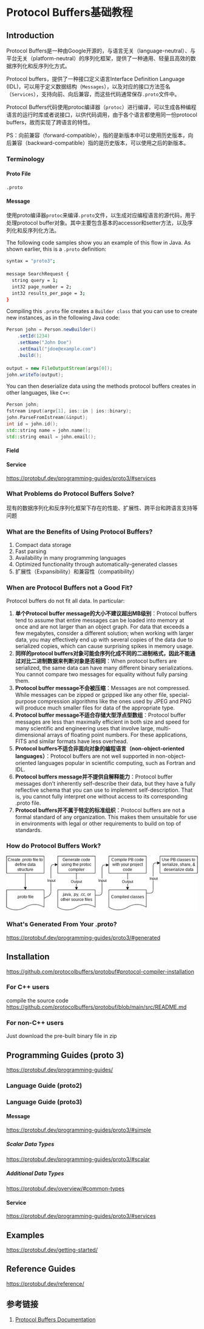 # Protocol Buffers基础教程


## Introduction

Protocol Buffers是一种由Google开源的，与语言无关（language-neutral）、与平台无关（platform-neutral）的序列化框架，提供了一种通用、轻量且高效的数据序列化和反序列化方式。

Protocol buffers，提供了一种接口定义语言Interface Definition Language (IDL)，可以用于定义数据结构（`Messages`），以及对应的接口方法签名（`Services`），支持向前、向后兼容，而这些代码通常保存`.proto`文件中。

Protocol Buffers代码使用protoc编译器（`protoc`）进行编译，可以生成各种编程语言的运行时库或者说接口，以供代码调用，由于各个语言都使用同一份protocol buffers，故而实现了跨语言的特性。

PS：向前兼容（forward-compatible），指的是新版本中可以使用历史版本，向后兼容（backward-compatible）指的是历史版本，可以使用之后的新版本。


### Terminology

#### Proto File 

`.proto`


#### Message

使用proto编译器`protoc`来编译`.proto`文件，以生成对应编程语言的源代码，用于处理protocol buffer对象。其中主要包含基本的accessor和setter方法，以及序列化和反序列化方法。



The following code samples show you an example of this flow in Java. As shown earlier, this is a `.proto` definition:
```bash
syntax = "proto3";

message SearchRequest {
  string query = 1;
  int32 page_number = 2;
  int32 results_per_page = 3;
}
```

Compiling this `.proto` file creates a `Builder class` that you can use to create new instances, as in the following Java code: 
```Java
Person john = Person.newBuilder()
    .setId(1234)
    .setName("John Doe")
    .setEmail("jdoe@example.com")
    .build();

output = new FileOutputStream(args[0]);
john.writeTo(output);
```

You can then deserialize data using the methods protocol buffers creates in other languages, like `C++`:
```C++
Person john;
fstream input(argv[1], ios::in | ios::binary);
john.ParseFromIstream(&input);
int id = john.id();
std::string name = john.name();
std::string email = john.email();
```

#### Field


#### Service

https://protobuf.dev/programming-guides/proto3/#services



### What Problems do Protocol Buffers Solve?

现有的数据序列化和反序列化框架下存在的性能、扩展性、跨平台和跨语言支持等问题


### What are the Benefits of Using Protocol Buffers?

1. Compact data storage
2. Fast parsing
3. Availability in many programming languages
4. Optimized functionality through automatically-generated classes
5. 扩展性（Expansibility）和兼容性（compatibility）


### When are Protocol Buffers not a Good Fit?

Protocol buffers do not fit all data. In particular:
1. **单个Protocol buffer message的大小不建议超出MB级别**：Protocol buffers tend to assume that entire messages can be loaded into memory at once and are not larger than an object graph. For data that exceeds a few megabytes, consider a different solution; when working with larger data, you may effectively end up with several copies of the data due to serialized copies, which can cause surprising spikes in memory usage.
2. **同样的protocol buffers对象可能会序列化成不同的二进制格式，因此不能通过对比二进制数据来判断对象是否相同**：When protocol buffers are serialized, the same data can have many different binary serializations. You cannot compare two messages for equality without fully parsing them.
3. **Protocol buffer message不会被压缩**：Messages are not compressed. While messages can be zipped or gzipped like any other file, special-purpose compression algorithms like the ones used by JPEG and PNG will produce much smaller files for data of the appropriate type.
4. **Protocol buffer message不适合存储大型浮点型数组**：Protocol buffer messages are less than maximally efficient in both size and speed for many scientific and engineering uses that involve large, multi-dimensional arrays of floating point numbers. For these applications, FITS and similar formats have less overhead.
5. **Protocol buffers不适合非面向对象的编程语言（non-object-oriented languages）**：Protocol buffers are not well supported in non-object-oriented languages popular in scientific computing, such as Fortran and IDL.
6. **Protocol buffers message并不提供自解释能力**：Protocol buffer messages don't inherently self-describe their data, but they have a fully reflective schema that you can use to implement self-description. That is, you cannot fully interpret one without access to its corresponding .proto file.
7. **Protocol buffers并不属于特定的标准组织**：Protocol buffers are not a formal standard of any organization. This makes them unsuitable for use in environments with legal or other requirements to build on top of standards.


### How do Protocol Buffers Work?

![](work/note/framework/BigData/Visualization/Pasted%20image%2020230603233616.png)


### What's Generated From Your .proto?
https://protobuf.dev/programming-guides/proto3/#generated


## Installation

https://github.com/protocolbuffers/protobuf#protocol-compiler-installation

### For C++ users

compile the source code
https://github.com/protocolbuffers/protobuf/blob/main/src/README.md

### For non-C++ users

Just download the pre-built binary file in zip



## Programming Guides (proto 3)

https://protobuf.dev/programming-guides/


### Language Guide (proto2)


### Language Guide (proto3)


#### Message

https://protobuf.dev/programming-guides/proto3/#simple


##### Scalar Data Types
https://protobuf.dev/programming-guides/proto3/#scalar

##### Additional Data Types
https://protobuf.dev/overview/#common-types


#### Service

https://protobuf.dev/programming-guides/proto3/#services

## Examples

https://protobuf.dev/getting-started/


## Reference Guides
https://protobuf.dev/reference/

## 参考链接
1. [Protocol Buffers Documentation](https://protobuf.dev/)